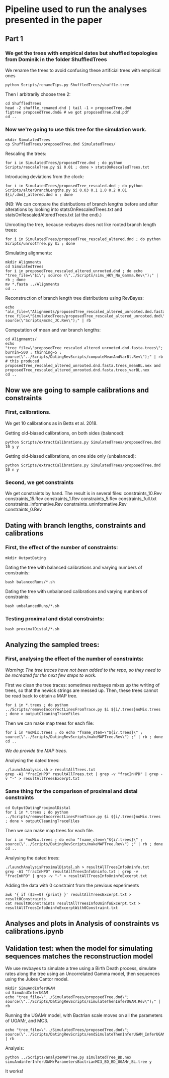 # Pipeline used to run the analyses presented in the paper

## Part 1


### We get the trees with empirical dates but shuffled topologies from Dominik in the folder ShuffledTrees
We rename the trees to avoid confusing these artificial trees with empirical ones
```{bash}
python Scripts/renameTips.py ShuffledTrees/shuffle.tree
```

Then I arbitrarily choose tree 2:
```{bash}
cd ShuffledTrees
head -2 shuffle_renamed.dnd | tail -1 > proposedTree.dnd
figtree proposedTree.dnd& # we got proposedTree.dnd.pdf
cd ..
```

### Now we're going to use this tree for the simulation work.
```{bash}
mkdir SimulatedTrees
cp ShuffledTrees/proposedTree.dnd SimulatedTrees/
```

Rescaling the trees:
```{bash}
for i in SimulatedTrees/proposedTree.dnd ; do python Scripts/rescaleTree.py $i 0.01 ; done > statsOnRescaledTrees.txt
```

Introducing deviations from the clock:
```{bash}
for i in SimulatedTrees/proposedTree_rescaled.dnd ; do python Scripts/alterBranchLengths.py $i 0.03 0.1 1.0 0.2 0.01 ${i/.dnd}_altered.dnd n ; done
```
(NB: We can compare the distributions of branch lengths before and after alterations by looking into statsOnRescaledTrees.txt and statsOnRescaledAlteredTrees.txt (at the end).)

Unrooting the tree, because revbayes does not like rooted branch length trees:
```{bash}
for i in SimulatedTrees/proposedTree_rescaled_altered.dnd ; do python Scripts/unrootTree.py $i ; done
```

Simulating alignments:
```{bash}
mkdir Alignments
cd SimulatedTrees
for i in proposedTree_rescaled_altered_unrooted.dnd ; do echo "tree_file=\"$i\"; source (\"../Scripts/simu_HKY_No_Gamma.Rev\");" | rb ; done
mv *.fasta ../Alignments
cd ..
```

Reconstruction of branch length tree distributions using RevBayes:
```{bash}
echo "aln_file=\"Alignments/proposedTree_rescaled_altered_unrooted.dnd.fasta\"; tree_file=\"SimulatedTrees/proposedTree_rescaled_altered_unrooted.dnd\"; source(\"Scripts/mcmc_JC.Rev\");" | rb
```

Computation of mean and var branch lengths:
```{bash}
cd Alignments/
echo "tree_file=\"proposedTree_rescaled_altered_unrooted.dnd.fasta.trees\"; burnin=500 ; thinning=5 ; source(\"../Scripts/DatingRevScripts/computeMeanAndVarBl.Rev\");" | rb
# this produced proposedTree_rescaled_altered_unrooted.dnd.fasta.trees_meanBL.nex and proposedTree_rescaled_altered_unrooted.dnd.fasta.trees_varBL.nex
cd ..
```


## Now we are going to sample calibrations and constraints

### First, calibrations.
We get 10 calibrations as in Betts et al. 2018.

Getting old-biased calibrations, on both sides (balanced):
```{bash}
python Scripts/extractCalibrations.py SimulatedTrees/proposedTree.dnd 10 y y
```

Getting old-biased calibrations, on one side only (unbalanced):
```{bash}
python Scripts/extractCalibrations.py SimulatedTrees/proposedTree.dnd 10 n y
```

### Second, we get constraints
We get constraints by hand.
The result is in several files: constraints_10.Rev  constraints_15.Rev  constraints_1.Rev  constraints_5.Rev  constraints_full.txt  constraints_informative.Rev  constraints_uninformative.Rev constraints_0.Rev


## Dating with branch lengths, constraints and calibrations

### First, the effect of the number of constraints:
```{bash}
mkdir OutputDating
```

Dating the tree with balanced calibrations and varying numbers of constraints:
```{bash}
bash balancedRuns/*.sh
```

Dating the tree with unbalanced calibrations and varying numbers of constraints:
```{bash}
bash unbalancedRuns/*.sh
```

### Testing proximal and distal constraints:
```{bash}
bash proximalDistal/*.sh
```

## Analyzing the sampled trees:

### First, analysing the effect of the number of constraints:

*Warning: The tree traces have not been added to the repo, so they need to be recreated for the next few steps to work.*

First we clean the tree traces: sometimes revbayes mixes up the writing of trees, so that the newick strings are messed up. Then, these trees cannot be read back to obtain a MAP tree.
```{bash}
for i in *.trees ; do python ../Scripts/removeIncorrectLinesFromTrace.py $i ${i/.trees}noMix.trees ; done > outputCleaningTraceFiles
```

Then we can make map trees for each file:
```{bash}
for i in *noMix.trees ; do echo "fname_stem=\"${i/.trees}\" ; source(\"../Scripts/DatingRevScripts/makeMAPTree.Rev\") ;" | rb ; done
cd ..
```
*We do provide the MAP trees.*

Analysing the dated trees:
```{bash}
./launchAnalysis.sh > resultAllTrees.txt
grep -A1 "fracInHPD" resultAllTrees.txt | grep -v "fracInHPD" | grep -v "-" > resultAllTreesExcerpt.txt
```


### Same thing for the comparison of proximal and distal constraints


```{bash}
cd OutputDatingProximalDistal
for i in *.trees ; do python ../Scripts/removeIncorrectLinesFromTrace.py $i ${i/.trees}noMix.trees ; done > outputCleaningTraceFiles
```
Then we can make map trees for each file.
```{bash}
for i in *noMix.trees ; do echo "fname_stem=\"${i/.trees}\" ; source(\"../Scripts/DatingRevScripts/makeMAPTree.Rev\") ;" | rb ; done
cd ..
```

Analysing the dated trees:
```{bash}
./launchAnalysisProximalDistal.sh > resultAllTreesInfoUninfo.txt
grep -A1 "fracInHPD" resultAllTreesInfoUninfo.txt | grep -v "fracInHPD" | grep -v "-" > resultAllTreesInfoUninfoExcerpt.txt
```

Adding the data with 0 constraint from the previous experiments
```{bash}
awk '{ if ($3==0) {print} }' resultAllTreesExcerpt.txt > result0Constraints
cat result0Constraints resultAllTreesInfoUninfoExcerpt.txt > resultAllTreesInfoUninfoExcerptWith0Constraint.txt
```

## Analyses and plots in Analysis of constraints vs calibrations.ipynb




## Validation test: when the model for simulating sequences matches the reconstruction model

We use revbayes to simulate a tree using a Birth Death process, simulate rates along the tree using an Uncorrelated Gamma model, then sequences using the Jukes Cantor model.

```{bash}
mkdir SimuAndInferUGAM
cd SimuAndInferUGAM
echo "tree_file=\"../SimulatedTrees/proposedTree.dnd\"; source(\"../Scripts/DatingRevScripts/simulateThenInferUGAM.Rev\");" | rb
```

Running the UGAMr model, with Bactrian scale moves on all the parameters of UGAMr, and MC3.

```{bash}
echo "tree_file=\"../SimulatedTrees/proposedTree.dnd\"; source(\"../Scripts/DatingRevScripts/endSimulateThenInferUGAM_InferUGAMParametersBactrianMC3.Rev\");" | rb
```

Analysis:

```{bash}
python ../Scripts/analyzeMAPTree.py simulatedTree_BD.nex simuAndinferInferUGAMrParametersBactrianMC3_BD_BD_UGAMr_BL.tree y
```

It works!
